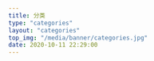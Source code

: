 ```yaml
---
title: 分类
type: "categories"
layout: "categories"
top_img: "/media/banner/categories.jpg"
date: 2020-10-11 22:29:00
---
```


